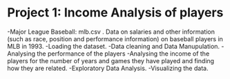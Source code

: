# Project 1: Income Analysis of players
-Major League Baseball: mlb.csv . Data on salaries and other information (such as race, position and performance information) on baseball players in MLB in 1993.
-Loading the dataset.
-Data cleaning and Data Manupulation.
-Analysing the performance of the players
-Analysing the income of the  players for the number of years and games they have played and finding how they are related.
-Exploratory Data Analysis.
-Visualizing the data.
